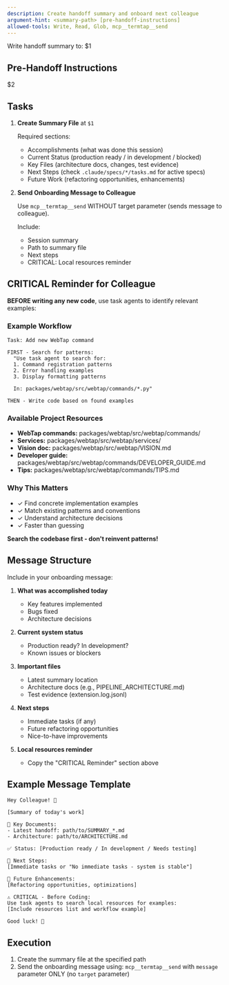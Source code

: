 ```yaml
---
description: Create handoff summary and onboard next colleague
argument-hint: <summary-path> [pre-handoff-instructions]
allowed-tools: Write, Read, Glob, mcp__termtap__send
---
```


Write handoff summary to: $1

## Pre-Handoff Instructions

$2

## Tasks

1. **Create Summary File** at `$1`

   Required sections:
   - Accomplishments (what was done this session)
   - Current Status (production ready / in development / blocked)
   - Key Files (architecture docs, changes, test evidence)
   - Next Steps (check `.claude/specs/*/tasks.md` for active specs)
   - Future Work (refactoring opportunities, enhancements)

2. **Send Onboarding Message to Colleague**

   Use `mcp__termtap__send` WITHOUT target parameter (sends message to colleague).

   Include:
   - Session summary
   - Path to summary file
   - Next steps
   - CRITICAL: Local resources reminder

## CRITICAL Reminder for Colleague

**BEFORE writing any new code**, use task agents to identify relevant examples:

### Example Workflow
```
Task: Add new WebTap command

FIRST - Search for patterns:
  "Use task agent to search for:
  1. Command registration patterns
  2. Error handling examples
  3. Display formatting patterns

  In: packages/webtap/src/webtap/commands/*.py"

THEN - Write code based on found examples
```

### Available Project Resources
- **WebTap commands:** packages/webtap/src/webtap/commands/
- **Services:** packages/webtap/src/webtap/services/
- **Vision doc:** packages/webtap/src/webtap/VISION.md
- **Developer guide:** packages/webtap/src/webtap/commands/DEVELOPER_GUIDE.md
- **Tips:** packages/webtap/src/webtap/commands/TIPS.md

### Why This Matters
- ✓ Find concrete implementation examples
- ✓ Match existing patterns and conventions
- ✓ Understand architecture decisions
- ✓ Faster than guessing

**Search the codebase first - don't reinvent patterns!**

## Message Structure

Include in your onboarding message:

1. **What was accomplished today**
   - Key features implemented
   - Bugs fixed
   - Architecture decisions

2. **Current system status**
   - Production ready? In development?
   - Known issues or blockers

3. **Important files**
   - Latest summary location
   - Architecture docs (e.g., PIPELINE_ARCHITECTURE.md)
   - Test evidence (extension.log.jsonl)

4. **Next steps**
   - Immediate tasks (if any)
   - Future refactoring opportunities
   - Nice-to-have improvements

5. **Local resources reminder**
   - Copy the "CRITICAL Reminder" section above

## Example Message Template

```
Hey Colleague! 👋

[Summary of today's work]

📄 Key Documents:
- Latest handoff: path/to/SUMMARY_*.md
- Architecture: path/to/ARCHITECTURE.md

✅ Status: [Production ready / In development / Needs testing]

🎯 Next Steps:
[Immediate tasks or "No immediate tasks - system is stable"]

🔮 Future Enhancements:
[Refactoring opportunities, optimizations]

⚠️ CRITICAL - Before Coding:
Use task agents to search local resources for examples:
[Include resources list and workflow example]

Good luck! 🚀
```

## Execution

1. Create the summary file at the specified path
2. Send the onboarding message using: `mcp__termtap__send` with `message` parameter ONLY (no `target` parameter)
